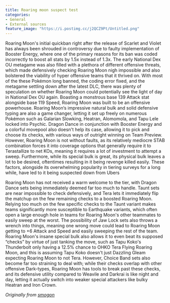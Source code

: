 ```yaml
---
title: Roaring moon suspect test
categories:
- General
- External sources
feature_image: "https://i.postimg.cc/j2QCZ9Pt/Untitled.png"
---
```


Roaring Moon's initial quickban right after the release of Scarlet and Violet has always been shrouded in controversy due to faulty implementation of Booster Energy, where one of the primary reasons for its ban was coded incorrectly to boost all stats by 1.5x instead of 1.3x. The early National Dex OU metagame was also filled with a plethora of different offensive threats, which made defensively checking Roaring Moon nigh impossible and also bolstered the viability of hyper offensive teams that it thrived on. With most of the these Pokémon long banned, the coding error fixed, and the metagame settling down after the latest DLC, there was plenty of speculation on whether Roaring Moon could potentially see the light of day in National Dex OU again. Boasting a monstrous base 139 Attack stat alongside base 119 Speed, Roaring Moon was built to be an offensive powerhouse. Roaring Moon‘s impressive natural bulk and solid defensive typing are also a game changer, letting it set up freely on numerous Pokémon such as Galarian Slowking, Heatran, Alomomola, and Tapu Lele locked into Psychic. Dragon Dance in conjunction with Booster Energy and a colorful movepool also doesn't help its case, allowing it to pick and choose its checks, with various ways of outright winning on Team Preview. However, Roaring Moon is not without faults, as its relatively mediocre STAB combination forces it into coverage options that generally require it to Terastallize to net KOs, meaning it requires a lot of investment to attempt a sweep. Furthermore, while its special bulk is great, its physical bulk leaves a lot to be desired, oftentimes resulting in it being revenge killed easily. These factors, alongside its overwhelming popularity in tiering surveys for a long while, have led to it being suspected down from Ubers

<!-- more -->

Roaring Moon has not received a warm welcome to the tier, with Dragon Dance sets being immediately deemed far too much to handle. Taunt sets are near impossible to check defensively, and Tera lets it immediately flip the matchup on the few remaining checks to a boosted Roaring Moon. Relying too much on the few specific checks to the Taunt variant makes teams significantly more susceptible to Earthquake variants, which often open a large enough hole in teams for Roaring Moon's other teammates to easily sweep at the worst. The possibility of Jaw Lock sets also throws a wrench into things, meaning one wrong move could lead to Roaring Moon getting to +6 Attack and Speed and easily sweeping the rest of the team. Roaring Moon's insane special bulk also allows it to even beat its supposed “checks” by virtue of just tanking the move, such as Tapu Koko's Thunderbolt only having a 12.5% chance to OHKO Tera Flying Roaring Moon, and this is assuming Tapu Koko doesn't just Dazzling Gleam expecting Roaring Moon to not Tera. However, Choice Band sets also become far too straining to deal with; while their checks overlap with other offensive Dark-types, Roaring Moon has tools to break past these checks, and its defensive utility compared to Weavile and Darkrai is like night and day, letting it actually switch into weaker special attackers like bulky Heatran and Iron Crown.

_Originally from [smogon](https://www.smogon.com/articles/natdex-roaring-moon-suspect)_
